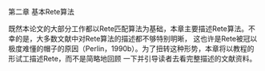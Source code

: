 第二章 基本Rete算法

既然本论文的大部分工作都以Rete匹配算法为基础，本章主要描述Rete算法。不幸的是，大多数文献中对Rete算法的描述都不够特别明晰，
这也许是Rete被冠以极度难懂的帽子的原因（Perlin，1990b）。为了扭转这种形势，本章将以教程的形试工描述Rete，而不是简略地回顾
一下并引导读者去看完整描述的文献资料。